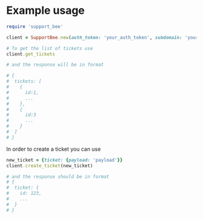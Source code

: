 # Example usage

``` ruby
require 'support_bee'

client = SupportBee.new(auth_token: 'your_auth_token', subdomain: 'your_subdomain')

# To get the list of tickets use
client.get_tickets

# and the response will be in format

# {
#  tickets: [
#    {
#      id:1,
#      ...
#    },
#    {
#      id:3
#      ...
#    }
#  ]
# }

```

In order to create a ticket you can use

``` ruby
new_ticket = {ticket: {payload: 'payload'}}
client.create_ticket(new_ticket)

# and the response should be in format
# {
#  ticket: {
#    id: 123,
#    ...
#  }
# }
```
